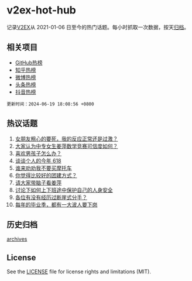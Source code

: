# v2ex-hot-hub

 记录[V2EX](https://www.v2ex.com/)从 2021-01-06 日至今的热门话题。每小时抓取一次数据，按天[归档](archives)。
 
 ## 相关项目

- [GitHub热榜](https://github.com/snaildev/github-hot-hub)
- [知乎热榜](https://github.com/snaildev/zhihu-hot-hub)
- [微博热榜](https://github.com/snaildev/weibo-hot-hub)
- [头条热榜](https://github.com/snaildev/toutiao-hot-hub)
- [抖音热榜](https://github.com/snaildev/douyin-hot-hub)


 `更新时间：2024-06-19 18:08:56 +0800`

## 热议话题

1. [女朋友粗心的要死，我的反应正常还是过激？](https://www.v2ex.com/t/1050793)
1. [大家认为中专女生姜萍数学竞赛可信度如何？](https://www.v2ex.com/t/1050739)
1. [喜欢男孩子怎么办？](https://www.v2ex.com/t/1050624)
1. [谈谈个人的今年 618](https://www.v2ex.com/t/1050716)
1. [谁来劝劝我不要买摩托车](https://www.v2ex.com/t/1050853)
1. [你觉得比较好的团建方式？](https://www.v2ex.com/t/1050745)
1. [请大家带脑子看姜萍](https://www.v2ex.com/t/1050809)
1. [讨论下如何上下班途中保护自己的人身安全](https://www.v2ex.com/t/1050760)
1. [各位有没有经历过断崖式分手？](https://www.v2ex.com/t/1050844)
1. [每年的毕业季，都有一大波人要下岗](https://www.v2ex.com/t/1050751)

## 历史归档

[archives](archives)

## License

See the [LICENSE](LICENSE) file for license rights and limitations (MIT).
